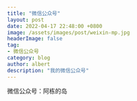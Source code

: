 ```yaml
---
title: "微信公众号"
layout: post
date: 2022-04-17 22:48:00 +0800
image: /assets/images/post/weixin-mp.jpg
headerImage: false
tag:
- 微信公众号
category: blog
author: albert
description: "我的微信公众号"
---
```

微信公众号：阿栋的岛
